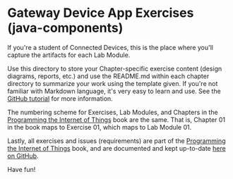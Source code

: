 # Gateway Device App Exercises (java-components)

If you're a student of Connected Devices, this is the place where
you'll capture the artifacts for each Lab Module.

Use this directory to store your Chapter-specific exercise content
(design diagrams, reports, etc.) and use the README.md within each
chapter directory to summarize your work using the template given.
If you're not familiar with Markdown language, it's very easy to
learn and use. See the [GitHub tutorial](https://guides.github.com/features/mastering-markdown/) for more information.

The numbering scheme for Exercises, Lab Modules, and Chapters in
the [Programming the Internet of Things](https://learning.oreilly.com/library/view/programming-the-internet/9781492081401/) book are the same.
That is, Chapter 01 in the book maps to Exercise 01, which maps
to Lab Module 01.

Lastly, all exercises and issues (requirements) are part of the
[Programming the Internet of Things](https://learning.oreilly.com/library/view/programming-the-internet/9781492081401/) book, and are documented
and kept up-to-date [here on GitHub](https://github.com/orgs/programming-the-iot/projects/1).

Have fun!
